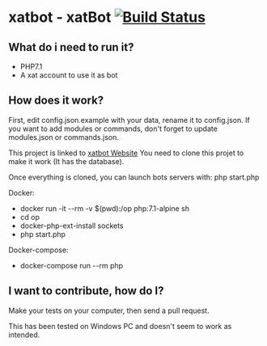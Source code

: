 # xatbot - xatBot [![Build Status](https://travis-ci.org/llomgui/xatbot-Bot.svg?branch=master)](https://travis-ci.org/llomgui/xatbot-Bot)

## What do i need to run it?

- PHP7.1
- A xat account to use it as bot

## How does it work?

First, edit config.json.example with your data, rename it to config.json.
If you want to add modules or commands, don't forget to update modules.json or commands.json.

This project is linked to [xatbot Website](https://github.com/llomgui/xatbot-Website)
You need to clone this projet to make it work (It has the database).

Once everything is cloned, you can launch bots servers with: php start.php

Docker:

- docker run -it --rm -v $(pwd):/op php:7.1-alpine sh
- cd op
- docker-php-ext-install sockets
- php start.php

Docker-compose:

- docker-compose run --rm php

## I want to contribute, how do I?

Make your tests on your computer, then send a pull request.

This has been tested on Windows PC and doesn't seem to work as intended.
